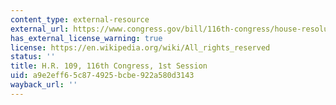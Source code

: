 ```yaml
---
content_type: external-resource
external_url: https://www.congress.gov/bill/116th-congress/house-resolution/109/text
has_external_license_warning: true
license: https://en.wikipedia.org/wiki/All_rights_reserved
status: ''
title: H.R. 109, 116th Congress, 1st Session
uid: a9e2eff6-5c87-4925-bcbe-922a580d3143
wayback_url: ''
---
```

